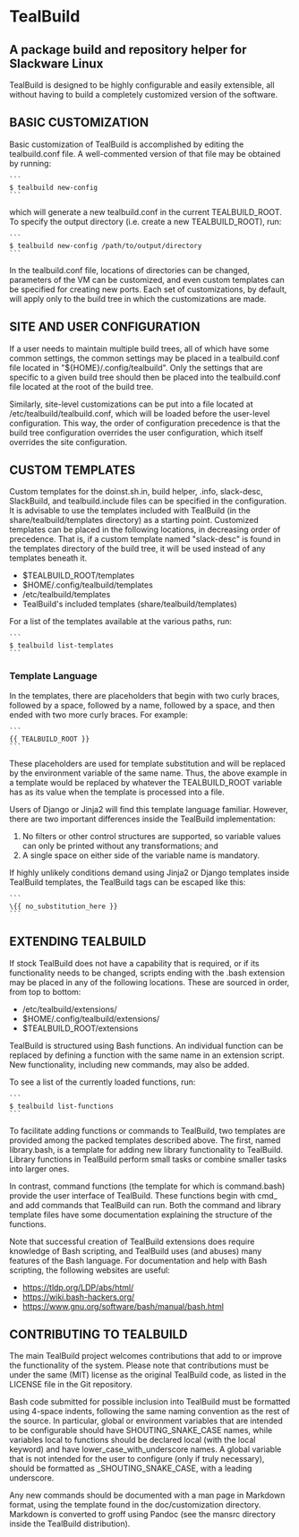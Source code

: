 # TealBuild
## A package build and repository helper for Slackware Linux

TealBuild is designed to be highly configurable and easily extensible, all
without having to build a completely customized version of the software.


## BASIC CUSTOMIZATION

Basic customization of TealBuild is accomplished by editing the
tealbuild.conf file. A well-commented version of that file may be obtained
by running:

    ```
    $ tealbuild new-config
    ```

which will generate a new tealbuild.conf in the current TEALBUILD\_ROOT.
To specify the output directory (i.e. create a new TEALBUILD\_ROOT), run:

    ```
    $ tealbuild new-config /path/to/output/directory
    ```

In the tealbuild.conf file, locations of directories can be changed,
parameters of the VM can be customized, and even custom templates can be
specified for creating new ports. Each set of customizations, by default,
will apply only to the build tree in which the customizations are made.


## SITE AND USER CONFIGURATION

If a user needs to maintain multiple build trees, all of which have some
common settings, the common settings may be placed in a tealbuild.conf
file located in "${HOME}/.config/tealbuild". Only the settings that are
specific to a given build tree should then be placed into the tealbuild.conf
file located at the root of the build tree.

Similarly, site-level customizations can be put into a file located at
/etc/tealbuild/tealbuild.conf, which will be loaded before the user-level
configuration. This way, the order of configuration precedence is that the
build tree configuration overrides the user configuration, which itself
overrides the site configuration.


## CUSTOM TEMPLATES

Custom templates for the doinst.sh.in, build helper, .info, slack-desc,
SlackBuild, and tealbuild.include files can be specified in the
configuration. It is advisable to use the templates included with
TealBuild (in the share/tealbuild/templates directory) as a starting
point. Customized templates can be placed in the following locations,
in decreasing order of precedence. That is, if a custom template named
"slack-desc" is found in the templates directory of the build tree, it will
be used instead of any templates beneath it.

* $TEALBUILD\_ROOT/templates
* $HOME/.config/tealbuild/templates
* /etc/tealbuild/templates
* TealBuild's included templates (share/tealbuild/templates)

For a list of the templates available at the various paths, run:

    ```
    $ tealbuild list-templates
    ```


### Template Language

In the templates, there are placeholders that begin with two curly braces,
followed by a space, followed by a name, followed by a space, and then ended
with two more curly braces. For example:

    ```
    {{ TEALBUILD_ROOT }}
    ```

These placeholders are used for template substitution and will be replaced by
the environment variable of the same name. Thus, the above example in a
template would be replaced by whatever the TEALBUILD\_ROOT variable has as its
value when the template is processed into a file.

Users of Django or Jinja2 will find this template language familiar. However,
there are two important differences inside the TealBuild implementation:

1. No filters or other control structures are supported, so variable values
   can only be printed without any transformations; and
2. A single space on either side of the variable name is mandatory.

If highly unlikely conditions demand using Jinja2 or Django templates inside
TealBuild templates, the TealBuild tags can be escaped like this:

    ```
    \{{ no_substitution_here }}
    ```


## EXTENDING TEALBUILD

If stock TealBuild does not have a capability that is required, or if its
functionality needs to be changed, scripts ending with the .bash extension
may be placed in any of the following locations. These are sourced in order,
from top to bottom:

* /etc/tealbuild/extensions/
* $HOME/.config/tealbuild/extensions/
* $TEALBUILD\_ROOT/extensions

TealBuild is structured using Bash functions. An individual function can be
replaced by defining a function with the same name in an extension script.
New functionality, including new commands, may also be added.

To see a list of the currently loaded functions, run:

    ```
    $ tealbuild list-functions
    ```

To facilitate adding functions or commands to TealBuild, two templates are
provided among the packed templates described above. The first, named
library.bash, is a template for adding new library functionality to
TealBuild. Library functions in TealBuild perform small tasks or combine
smaller tasks into larger ones.

In contrast, command functions (the template for which is command.bash)
provide the user interface of TealBuild. These functions begin with cmd_ and
add commands that TealBuild can run. Both the command and library template
files have some documentation explaining the structure of the functions.

Note that successful creation of TealBuild extensions does require knowledge
of Bash scripting, and TealBuild uses (and abuses) many features of the Bash
language. For documentation and help with Bash scripting, the following
websites are useful:

* https://tldp.org/LDP/abs/html/
* https://wiki.bash-hackers.org/
* https://www.gnu.org/software/bash/manual/bash.html


## CONTRIBUTING TO TEALBUILD

The main TealBuild project welcomes contributions that add to or improve the
functionality of the system. Please note that contributions must be under the
same (MIT) license as the original TealBuild code, as listed in the LICENSE
file in the Git repository.

Bash code submitted for possible inclusion into TealBuild must be formatted
using 4-space indents, following the same naming convention as the rest of
the source. In particular, global or environment variables that are intended
to be configurable should have SHOUTING\_SNAKE\_CASE names, while variables
local to functions should be declared local (with the local keyword) and have
lower\_case\_with\_underscore names. A global variable that is not intended for
the user to configure (only if truly necessary), should be formatted as
\_SHOUTING\_SNAKE\_CASE, with a leading underscore.

Any new commands should be documented with a man page in Markdown format,
using the template found in the doc/customization directory. Markdown is
converted to groff using Pandoc (see the mansrc directory inside the
TealBuild distribution).
